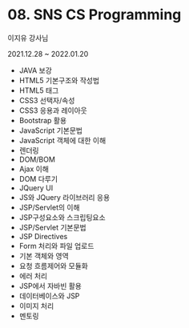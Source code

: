 # 08. SNS CS Programming

이지유 강사님

2021.12.28 ~ 2022.01.20

- JAVA 보강
- HTML5 기본구조와 작성법
- HTML5 태그
- CSS3 선택자/속성
- CSS3 응용과 레이아웃
- Bootstrap 활용
- JavaScript 기본문법
- JavaScript 객체에 대한 이해
- 렌더링
- DOM/BOM
- Ajax 이해
- DOM 다루기
- JQuery UI
- JS와 JQuery 라이브러리 응용
- JSP/Servlet의 이해
- JSP구성요소와 스크립팅요소
- JSP/Servlet 기본문법
- JSP Directives
- Form 처리와 파일 업로드
- 기본 객체와 영역
- 요청 흐름제어와 모듈화
- 에러 처리
- JSP에서 자바빈 활용
- 데이터베이스와 JSP
- 이미지 처리
- 멘토링
